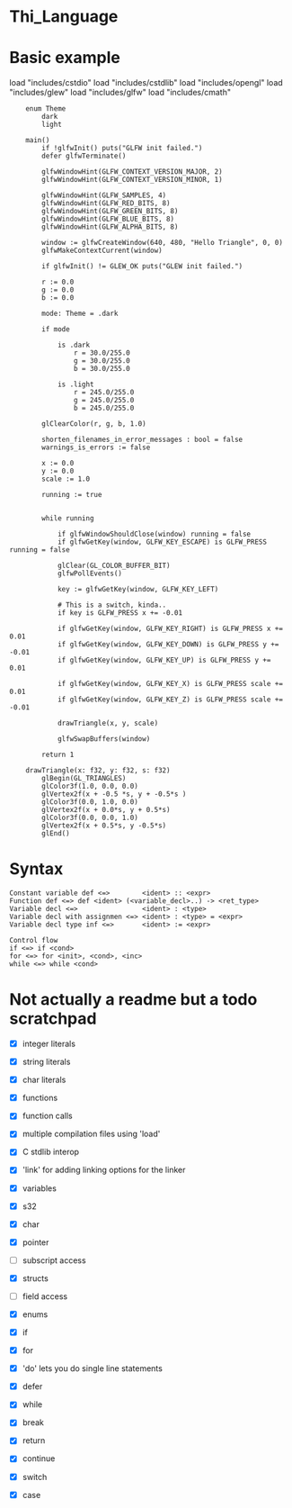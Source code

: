 # Thi_Language

# Basic example
load "includes/cstdio"
load "includes/cstdlib"
load "includes/opengl"
load "includes/glew"
load "includes/glfw"
load "includes/cmath"

        enum Theme
            dark
            light

        main()
            if !glfwInit() puts("GLFW init failed.")
            defer glfwTerminate()

            glfwWindowHint(GLFW_CONTEXT_VERSION_MAJOR, 2)
            glfwWindowHint(GLFW_CONTEXT_VERSION_MINOR, 1)

            glfwWindowHint(GLFW_SAMPLES, 4)
            glfwWindowHint(GLFW_RED_BITS, 8)
            glfwWindowHint(GLFW_GREEN_BITS, 8)
            glfwWindowHint(GLFW_BLUE_BITS, 8)
            glfwWindowHint(GLFW_ALPHA_BITS, 8)

            window := glfwCreateWindow(640, 480, "Hello Triangle", 0, 0)
            glfwMakeContextCurrent(window)

            if glfwInit() != GLEW_OK puts("GLEW init failed.")

            r := 0.0
            g := 0.0
            b := 0.0

            mode: Theme = .dark

            if mode

                is .dark
                    r = 30.0/255.0
                    g = 30.0/255.0
                    b = 30.0/255.0

                is .light
                    r = 245.0/255.0
                    g = 245.0/255.0
                    b = 245.0/255.0

            glClearColor(r, g, b, 1.0)

            shorten_filenames_in_error_messages : bool = false
            warnings_is_errors := false

            x := 0.0
            y := 0.0
            scale := 1.0

            running := true


            while running

                if glfwWindowShouldClose(window) running = false
                if glfwGetKey(window, GLFW_KEY_ESCAPE) is GLFW_PRESS  running = false

                glClear(GL_COLOR_BUFFER_BIT)
                glfwPollEvents()

                key := glfwGetKey(window, GLFW_KEY_LEFT)

                # This is a switch, kinda..
                if key is GLFW_PRESS x += -0.01

                if glfwGetKey(window, GLFW_KEY_RIGHT) is GLFW_PRESS x +=  0.01
                if glfwGetKey(window, GLFW_KEY_DOWN) is GLFW_PRESS y += -0.01
                if glfwGetKey(window, GLFW_KEY_UP) is GLFW_PRESS y +=  0.01

                if glfwGetKey(window, GLFW_KEY_X) is GLFW_PRESS scale +=  0.01
                if glfwGetKey(window, GLFW_KEY_Z) is GLFW_PRESS scale +=  -0.01

                drawTriangle(x, y, scale)

                glfwSwapBuffers(window)

            return 1

        drawTriangle(x: f32, y: f32, s: f32)
            glBegin(GL_TRIANGLES)
            glColor3f(1.0, 0.0, 0.0)
            glVertex2f(x + -0.5 *s, y + -0.5*s )
            glColor3f(0.0, 1.0, 0.0)
            glVertex2f(x + 0.0*s, y + 0.5*s)
            glColor3f(0.0, 0.0, 1.0)
            glVertex2f(x + 0.5*s, y -0.5*s)
            glEnd()
# Syntax
    Constant variable def <=>        <ident> :: <expr>
    Function def <=> def <ident> (<variable_decl>..) -> <ret_type>
    Variable decl <=>                <ident> : <type>
    Variable decl with assignmen <=> <ident> : <type> = <expr>
    Variable decl type inf <=>       <ident> := <expr>

    Control flow
    if <=> if <cond>
    for <=> for <init>, <cond>, <inc>
    while <=> while <cond>

# Not actually a readme but a todo scratchpad
- [x] integer literals
- [x] string literals
- [x] char literals
- [x] functions
- [x] function calls
- [x] multiple compilation files using 'load'
- [x] C stdlib interop

- [x] 'link' for adding linking options for the linker

- [x] variables

- [x] s32
- [x] char
- [x] pointer

- [ ] subscript access

- [x] structs
- [ ] field access

- [x] enums

- [x] if
- [x] for
- [x] 'do' lets you do single line statements 
- [x] defer
- [x] while
- [x] break
- [x] return
- [x] continue

- [x] switch
- [x] case
